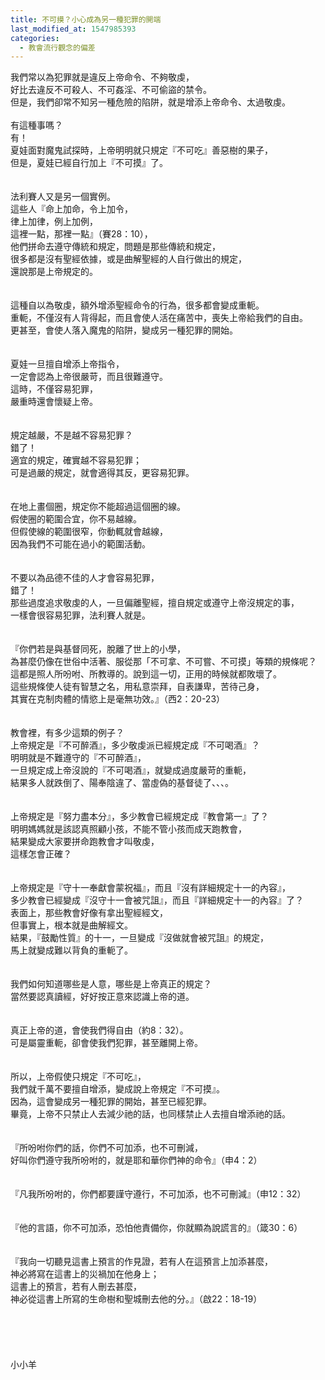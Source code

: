 ```yaml
---
title: 不可摸？小心成為另一種犯罪的開端
last_modified_at: 1547985393
categories:
  - 教會流行觀念的偏差
---
```


我們常以為犯罪就是違反上帝命令、不夠敬虔，<br>好比去違反不可殺人、不可姦淫、不可偷盜的禁令。<br>但是，我們卻常不知另一種危險的陷阱，就是增添上帝命令、太過敬虔。<br><!--more--><br>有這種事嗎？<br>有！<br>夏娃面對魔鬼試探時，上帝明明就只規定『不可吃』善惡樹的果子，<br>但是，夏娃已經自行加上『不可摸』了。<br><br><br>法利賽人又是另一個實例。<br>這些人『命上加命，令上加令，<br>律上加律，例上加例，<br>這裡一點，那裡一點』（賽28：10），<br>他們拼命去遵守傳統和規定，問題是那些傳統和規定，<br>很多都是沒有聖經依據，或是曲解聖經的人自行做出的規定，<br>還說那是上帝規定的。<br><br><br>這種自以為敬虔，額外增添聖經命令的行為，很多都會變成重軛。<br>重軛，不僅沒有人背得起，而且會使人活在痛苦中，喪失上帝給我們的自由。<br>更甚至，會使人落入魔鬼的陷阱，變成另一種犯罪的開始。<br><br><br>夏娃一旦擅自增添上帝指令，<br>一定會認為上帝很嚴苛，而且很難遵守。<br>這時，不僅容易犯罪，<br>嚴重時還會懷疑上帝。<br><br><br>規定越嚴，不是越不容易犯罪？<br>錯了！<br>適宜的規定，確實越不容易犯罪；<br>可是過嚴的規定，就會適得其反，更容易犯罪。<br><br><br>在地上畫個圈，規定你不能超過這個圈的線。<br>假使圈的範圍合宜，你不易越線。<br>但假使線的範圍很窄，你動輒就會越線，<br>因為我們不可能在過小的範圍活動。<br><br><br>不要以為品德不佳的人才會容易犯罪，<br>錯了！<br>那些過度追求敬虔的人，一旦偏離聖經，擅自規定或遵守上帝沒規定的事，<br>一樣會很容易犯罪，法利賽人就是。<br><br><br>『你們若是與基督同死，脫離了世上的小學，<br>為甚麼仍像在世俗中活著、服從那「不可拿、不可嘗、不可摸」等類的規條呢？<br>這都是照人所吩咐、所教導的。說到這一切，正用的時候就都敗壞了。<br>這些規條使人徒有智慧之名，用私意崇拜，自表謙卑，苦待己身，<br>其實在克制肉體的情慾上是毫無功效。』（西2：20-23）<br><br><br>教會裡，有多少這類的例子？<br>上帝規定是『不可醉酒』，多少敬虔派已經規定成『不可喝酒』？<br>明明就是不難遵守的『不可醉酒』，<br>一旦規定成上帝沒說的『不可喝酒』，就變成過度嚴苛的重軛，<br>結果多人就跌倒了、陽奉陰違了、當虛偽的基督徒了、、、。<br><br><br>上帝規定是『努力盡本分』，多少教會已經規定成『教會第一』了？<br>明明媽媽就是該認真照顧小孩，不能不管小孩而成天跑教會，<br>結果變成大家要拼命跑教會才叫敬虔，<br>這樣怎會正確？<br><br><br>上帝規定是『守十一奉獻會蒙祝福』，而且『沒有詳細規定十一的內容』，<br>多少教會已經變成『沒守十一會被咒詛』，而且『詳細規定十一的內容』了？<br>表面上，那些教會好像有拿出聖經經文，<br>但事實上，根本就是曲解經文。<br>結果，『鼓勵性質』的十一，一旦變成『沒做就會被咒詛』的規定，<br>馬上就變成難以背負的重軛了。<br><br><br>我們如何知道哪些是人意，哪些是上帝真正的規定？<br>當然要認真讀經，好好按正意來認識上帝的道。<br><br><br>真正上帝的道，會使我們得自由（約8：32）。<br>可是屬靈重軛，卻會使我們犯罪，甚至離開上帝。<br><br><br>所以，上帝假使只規定『不可吃』，<br>我們就千萬不要擅自增添，變成說上帝規定『不可摸』。<br>因為，這會變成另一種犯罪的開始，甚至已經犯罪。<br>畢竟，上帝不只禁止人去減少祂的話，也同樣禁止人去擅自增添祂的話。<br><br><br>『所吩咐你們的話，你們不可加添，也不可刪減，<br>好叫你們遵守我所吩咐的，就是耶和華你們神的命令』（申4：2）<br><br><br>『凡我所吩咐的，你們都要謹守遵行，不可加添，也不可刪減』（申12：32）<br><br><br>『他的言語，你不可加添，恐怕他責備你，你就顯為說謊言的』（箴30：6）<br><br><br>『我向一切聽見這書上預言的作見證，若有人在這預言上加添甚麼，<br>神必將寫在這書上的災禍加在他身上；<br>這書上的預言，若有人刪去甚麼，<br>神必從這書上所寫的生命樹和聖城刪去他的分。』（啟22：18-19）<br><br><br><br><br><br>小小羊<br><br><br><br>
